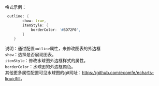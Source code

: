 格式示例：

```d
 outline: {
        show: true,
        itemStyle: {
            borderColor: '#BD72F0',
        }
    }
```

说明：通过配置`outline`属性，来修改图表的外边框<br/>
`show`：选择是否展现图表。<br/>
`itemStyle`：修改水球图外边框样式的属性。<br/>
`borderColor`：水球图的外边框颜色。<br/>
其他更多属性配置可见水球图的git网址：<a href='https://github.com/ecomfe/echarts-liquidfill' target="_blank">https://github.com/ecomfe/echarts-liquidfill</a>。
